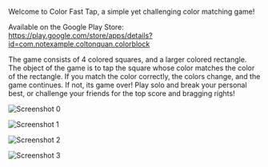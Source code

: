 Welcome to Color Fast Tap, a simple yet challenging color matching game!

Available on the Google Play Store: https://play.google.com/store/apps/details?id=com.notexample.coltonquan.colorblock

The game consists of 4 colored squares, and a larger colored rectangle. The object of the game is to tap the square whose color matches the color of the rectangle. 
If you match the color correctly, the colors change, and the game continues. If not, its game over!
Play solo and break your personal best, or challenge your friends for the top score and bragging rights!

![Screenshot 0](https://raw.githubusercontent.com/coltonquan/ColorFastTap/master/image0.png)

![Screenshot 1](https://raw.githubusercontent.com/coltonquan/ColorFastTap/master/image1.png)

![Screenshot 2](https://raw.githubusercontent.com/coltonquan/ColorFastTap/master/image2.png)

![Screenshot 3](https://raw.githubusercontent.com/coltonquan/ColorFastTap/master/image3.png)
